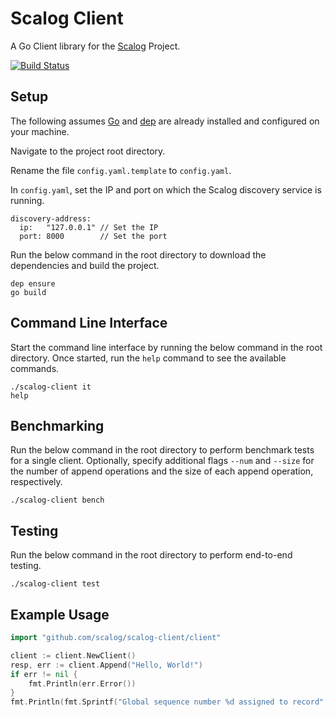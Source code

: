 # Scalog Client

A Go Client library for the [Scalog](https://github.com/scalog/scalog) Project.

[![Build Status](https://travis-ci.org/scalog/scalog-client.svg?branch=master)](https://travis-ci.org/scalog/scalog-client)

## Setup

The following assumes [Go](https://golang.org/) and [dep](https://github.com/golang/dep) are already installed and configured on your machine.

Navigate to the project root directory.

Rename the file `config.yaml.template` to `config.yaml`.

In `config.yaml`, set the IP and port on which the Scalog discovery service is running.

```
discovery-address:
  ip:   "127.0.0.1" // Set the IP
  port: 8000        // Set the port
```

Run the below command in the root directory to download the dependencies and build the project.

```
dep ensure
go build
```

## Command Line Interface

Start the command line interface by running the below command in the root directory. Once started, run the `help` command to see the available commands.

```
./scalog-client it
help
```

## Benchmarking

Run the below command in the root directory to perform benchmark tests for a single client. Optionally, specify additional flags `--num` and `--size` for the number of append operations and the size of each append operation, respectively.

```
./scalog-client bench
```

## Testing

Run the below command in the root directory to perform end-to-end testing.

```
./scalog-client test
```

## Example Usage

```go
import "github.com/scalog/scalog-client/client"

client := client.NewClient()
resp, err := client.Append("Hello, World!")
if err != nil {
    fmt.Println(err.Error())
}
fmt.Println(fmt.Sprintf("Global sequence number %d assigned to record", resp))
```
